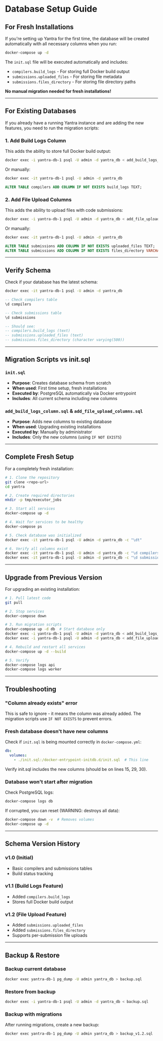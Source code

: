 # Database Setup Guide

## For Fresh Installations

If you're setting up Yantra for the first time, the database will be created automatically with all necessary columns when you run:

```bash
docker-compose up -d
```

The `init.sql` file will be executed automatically and includes:
- `compilers.build_logs` - For storing full Docker build output
- `submissions.uploaded_files` - For storing file metadata
- `submissions.files_directory` - For storing file directory paths

**No manual migration needed for fresh installations!**

---

## For Existing Databases

If you already have a running Yantra instance and are adding the new features, you need to run the migration scripts:

### 1. Add Build Logs Column

This adds the ability to store full Docker build output:

```bash
docker exec -i yantra-db-1 psql -U admin -d yantra_db < add_build_logs_column.sql
```

Or manually:
```bash
docker exec -it yantra-db-1 psql -U admin -d yantra_db
```
```sql
ALTER TABLE compilers ADD COLUMN IF NOT EXISTS build_logs TEXT;
```

### 2. Add File Upload Columns

This adds the ability to upload files with code submissions:

```bash
docker exec -i yantra-db-1 psql -U admin -d yantra_db < add_file_upload_columns.sql
```

Or manually:
```bash
docker exec -it yantra-db-1 psql -U admin -d yantra_db
```
```sql
ALTER TABLE submissions ADD COLUMN IF NOT EXISTS uploaded_files TEXT;
ALTER TABLE submissions ADD COLUMN IF NOT EXISTS files_directory VARCHAR(500);
```

---

## Verify Schema

Check if your database has the latest schema:

```bash
docker exec -it yantra-db-1 psql -U admin -d yantra_db
```

```sql
-- Check compilers table
\d compilers

-- Check submissions table
\d submissions

-- Should see:
-- compilers.build_logs (text)
-- submissions.uploaded_files (text)
-- submissions.files_directory (character varying(500))
```

---

## Migration Scripts vs init.sql

### `init.sql`
- **Purpose**: Creates database schema from scratch
- **When used**: First time setup, fresh installations
- **Executed by**: PostgreSQL automatically via Docker entrypoint
- **Includes**: All current schema including new columns

### `add_build_logs_column.sql` & `add_file_upload_columns.sql`
- **Purpose**: Adds new columns to existing database
- **When used**: Upgrading existing installations
- **Executed by**: Manually by administrator
- **Includes**: Only the new columns (using `IF NOT EXISTS`)

---

## Complete Fresh Setup

For a completely fresh installation:

```bash
# 1. Clone the repository
git clone <repo-url>
cd yantra

# 2. Create required directories
mkdir -p tmp/executor_jobs

# 3. Start all services
docker-compose up -d

# 4. Wait for services to be healthy
docker-compose ps

# 5. Check database was initialized
docker exec -it yantra-db-1 psql -U admin -d yantra_db -c "\dt"

# 6. Verify all columns exist
docker exec -it yantra-db-1 psql -U admin -d yantra_db -c "\d compilers"
docker exec -it yantra-db-1 psql -U admin -d yantra_db -c "\d submissions"
```

---

## Upgrade from Previous Version

For upgrading an existing installation:

```bash
# 1. Pull latest code
git pull

# 2. Stop services
docker-compose down

# 3. Run migration scripts
docker-compose up -d db  # Start database only
docker exec -i yantra-db-1 psql -U admin -d yantra_db < add_build_logs_column.sql
docker exec -i yantra-db-1 psql -U admin -d yantra_db < add_file_upload_columns.sql

# 4. Rebuild and restart all services
docker-compose up -d --build

# 5. Verify
docker-compose logs api
docker-compose logs worker
```

---

## Troubleshooting

### "Column already exists" error

This is safe to ignore - it means the column was already added. The migration scripts use `IF NOT EXISTS` to prevent errors.

### Fresh database doesn't have new columns

Check if `init.sql` is being mounted correctly in `docker-compose.yml`:

```yaml
db:
  volumes:
    - ./init.sql:/docker-entrypoint-initdb.d/init.sql  # This line
```

Verify init.sql includes the new columns (should be on lines 15, 29, 30).

### Database won't start after migration

Check PostgreSQL logs:
```bash
docker-compose logs db
```

If corrupted, you can reset (WARNING: destroys all data):
```bash
docker-compose down -v  # Removes volumes
docker-compose up -d
```

---

## Schema Version History

### v1.0 (Initial)
- Basic compilers and submissions tables
- Build status tracking

### v1.1 (Build Logs Feature)
- Added `compilers.build_logs`
- Stores full Docker build output

### v1.2 (File Upload Feature)
- Added `submissions.uploaded_files`
- Added `submissions.files_directory`
- Supports per-submission file uploads

---

## Backup & Restore

### Backup current database

```bash
docker exec yantra-db-1 pg_dump -U admin yantra_db > backup.sql
```

### Restore from backup

```bash
docker exec -i yantra-db-1 psql -U admin -d yantra_db < backup.sql
```

### Backup with migrations

After running migrations, create a new backup:
```bash
docker exec yantra-db-1 pg_dump -U admin yantra_db > backup_v1.2.sql
```
